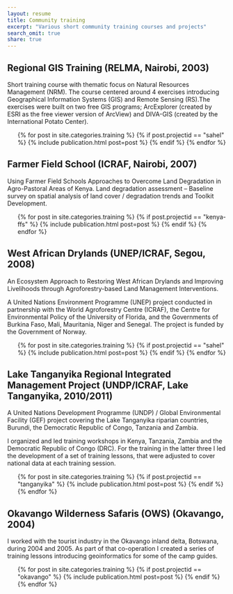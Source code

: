 ```yaml
---
layout: resume
title: Community training
excerpt: "Various short community training courses and projects"
search_omit: true
share: true
---
```


## Regional GIS Training (RELMA, Nairobi, 2003)

Short training course with thematic focus on Natural Resources Management (NRM). The course centered around 4 exercises introducing Geographical Information Systems (GIS) and Remote Sensing (RS).The exercises were built on two free GIS programs; ArcExplorer (created by ESRI as the free viewer version of ArcView) and DIVA-GIS (created by the International Potato Center).

<ul class="post-list">
{% for post in site.categories.training %}
  {% if post.projectid == "sahel" %}
    {% include publication.html post=post %}
  {% endif %}
{% endfor %}
</ul>

## Farmer Field School (ICRAF, Nairobi, 2007)

Using Farmer Field Schools Approaches to Overcome Land Degradation in Agro-Pastoral Areas of Kenya. Land degradation assessment – Baseline survey on spatial analysis of land cover / degradation trends and Toolkit Development.

<ul class="post-list">
{% for post in site.categories.training %}
  {% if post.projectid == "kenya-ffs" %}
    {% include publication.html post=post %}
  {% endif %}
{% endfor %}
</ul>

## West African Drylands (UNEP/ICRAF, Segou, 2008)

An Ecosystem Approach to Restoring West African Drylands and Improving Livelihoods through Agroforestry-based Land Management Interventions.

A United Nations Environment Programme (UNEP) project conducted in partnership with the World Agroforestry Centre (ICRAF), the Centre for Environmental Policy of the University of Florida, and the Governments of Burkina Faso, Mali, Mauritania, Niger and Senegal. The project is funded by the Government of Norway.

<ul class="post-list">
{% for post in site.categories.training %}
  {% if post.projectid == "sahel" %}
    {% include publication.html post=post %}
  {% endif %}
{% endfor %}
</ul>

## Lake Tanganyika Regional Integrated Management Project (UNDP/ICRAF, Lake Tanganyika, 2010/2011)

A United Nations Development Programme (UNDP) / Global Environmental Facility (GEF) project covering the Lake Tanganyika riparian countries, Burundi, the Democratic Republic of Congo, Tanzania and Zambia.

I organized and led training workshops in Kenya, Tanzania, Zambia and the Democratic Republic of Congo (DRC). For the training in the latter three I led the development of a set of training lessons, that were adjusted to cover national data at each training session.

<ul class="post-list">
{% for post in site.categories.training %}
  {% if post.projectid == "tanganyika" %}
    {% include publication.html post=post %}
  {% endif %}
{% endfor %}
</ul>

## Okavango Wilderness Safaris (OWS) (Okavango, 2004)

I worked with the tourist industry in the Okavango inland delta, Botswana, during 2004 and 2005. As part of that co-operation I created a series of training lessons introducing geoinformatics for some of the camp guides.

<ul class="post-list">
{% for post in site.categories.training %}
  {% if post.projectid == "okavango" %}
    {% include publication.html post=post %}
  {% endif %}
{% endfor %}
</ul>
